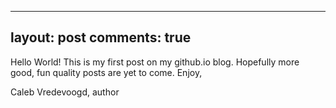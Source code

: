 
---
layout: post
comments: true
---

Hello World! This is my first post on my github.io blog. Hopefully more good, fun quality posts are yet to come.
Enjoy,

Caleb Vredevoogd, author
